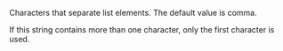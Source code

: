 Characters that separate list elements. The default value is comma.

If this string contains more than one character, only the first character is used.